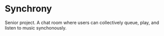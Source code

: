 # Synchrony
Senior project. A chat room where users can collectively queue, play, and listen to music synchonously.
